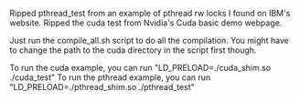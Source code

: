 Ripped pthread_test from an example of pthread rw locks I found on IBM's website.
Ripped the cuda test from Nvidia's Cuda basic demo webpage.

Just run the compile_all.sh script to do all the compilation. You might have to change the path to the cuda directory in the script first though.

To run the cuda example, you can run "LD_PRELOAD=./cuda_shim.so ./cuda_test"
To run the pthread example, you can run "LD_PRELOAD=./pthread_shim.so ./pthread_test"
